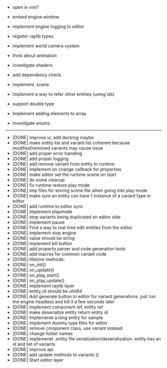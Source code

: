 * open in vim?
* embed engine window
* implement engine logging to editor

* register raylib types
* implement world camera system
* think about animation
* investigate shaders
* add dependency check
* implement .scene
* implement a way to refer other entities (using ids)
* support double type
* Implement adding elements to array
* investigate enums
-----------------------------------------

* [DONE] improve ui, add docking maybe
* [DONE] make entity list and variant list coherent because modified/removed variants may cause issue 
* [DONE] add proper error handling 
* [DONE] add proper logging
* [DONE] add remove variant from entity to runtime
* [DONE] implement on change callback for properties
* [DONE] make editor set the runtime scene on start
* [DONE] do some cleanup
* [DONE] fix runtime restore play mode
* [DONE] tmp files for storing scene file when going into play mode
* [DONE] make sure an entity can have 1 instance of a variant type in editor
* [DONE] add runtime to editor sync
* [DONE] implement playmode
* [DONE] stop variants being duplicated on editor side
* [DONE] implement pause
* [DONE] Find a way to real time edit entities from the editor
* [DONE] implement stop engine
* [DONE] value should be string
* [DONE] implement kill button
* [DONE] add property parser and code generation tools
* [DONE] add macros for common variant code
* [DONE] lifetime methods:
* [DONE] on_init()
* [DONE] on_update()
* [DONE] on_play_start()
* [DONE] on_play_update()
* [DONE] implement raylib layer
* [DONE] entity_id should be uint64
* [DONE] Add generate button to editor for variant generations. just run the engine headless and kill it a few seconds later
* [DONE] implement component ref, entity ref
* [DONE] make deserialize entity return entity id 
* [DONE] Implemenet a long entity for sample
* [DONE] implement dummy type files for editor
* [DONE] remove component class, use variant instead
* [DONE] change folder names
* [DONE] implemenet .entity file serialization/deserialization. entity has an id and list of variants
* [DONE] improve api
* [DONE] add update methods to variants ()
* [DONE] Start editor layer

